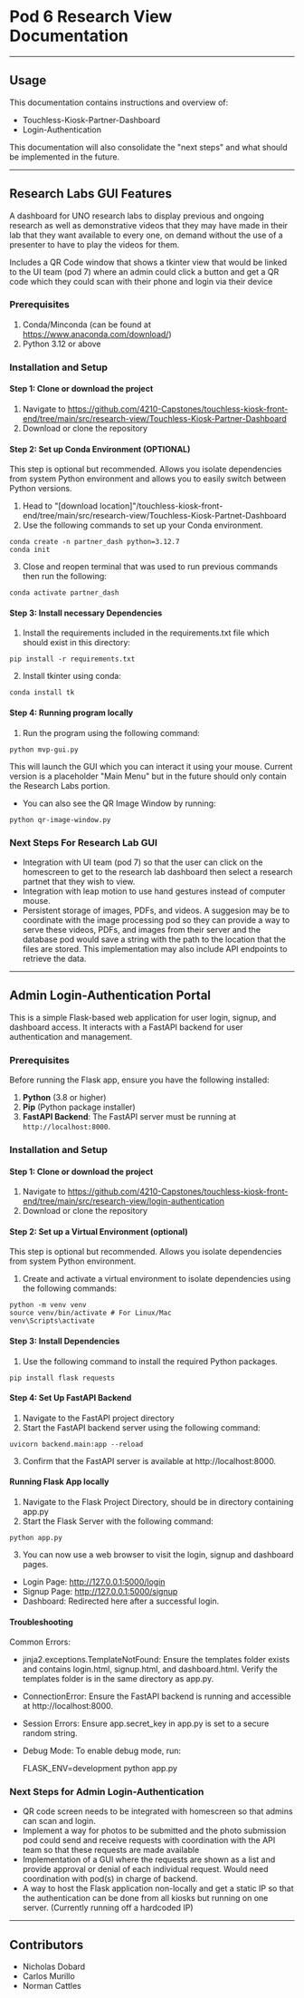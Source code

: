 # Pod 6 Research View Documentation

---

## Usage

This documentation contains instructions and overview of:
* Touchless-Kiosk-Partner-Dashboard
* Login-Authentication

This documentation will also consolidate the "next steps" and what should be implemented in the future.

---

## Research Labs GUI Features
A dashboard for UNO research labs to display previous and ongoing research as well as demonstrative videos that they may have made in their lab that they want available to every one, on demand without the use of a presenter to have to play the videos for them.

Includes a QR Code window that shows a tkinter view that would be linked to the UI team (pod 7) where an admin could click a button and get a QR code which they could scan with their phone and login via their device

### Prerequisites
1. Conda/Minconda (can be found at https://www.anaconda.com/download/)
2. Python 3.12 or above

### Installation and Setup
#### Step 1: Clone or download the project
1. Navigate to https://github.com/4210-Capstones/touchless-kiosk-front-end/tree/main/src/research-view/Touchless-Kiosk-Partner-Dashboard
2. Download or clone the repository

#### Step 2: Set up Conda Environment (OPTIONAL)
This step is optional but recommended. Allows you isolate dependencies from system Python environment
and allows you to easily switch between Python versions.
1. Head to "[download location]"/touchless-kiosk-front-end/tree/main/src/research-view/Touchless-Kiosk-Partnet-Dashboard
2. Use the following commands to set up your Conda environment.
```
conda create -n partner_dash python=3.12.7
conda init
```
3. Close and reopen terminal that was used to run previous commands then run the following:
```
conda activate partner_dash
```

#### Step 3: Install necessary Dependencies
1. Install the requirements included in the requirements.txt file which should exist in this directory:
```
pip install -r requirements.txt
```
2. Install tkinter using conda:
```
conda install tk
```


#### Step 4: Running program locally
1. Run the program using the following command:
```
python mvp-gui.py
```
This will launch the GUI which you can interact it using your mouse. Current version is a
placeholder "Main Menu" but in the future should only contain the Research Labs portion.

* You can also see the QR Image Window by running:
```
python qr-image-window.py
```

### Next Steps For Research Lab GUI
* Integration with UI team (pod 7) so that the user can click on the homescreen to get to
the research lab dashboard then select a research partnet that they wish to view.
* Integration with leap motion to use hand gestures instead of computer mouse.
* Persistent storage of images, PDFs, and videos. A suggesion may be to coordinate with
the image processing pod so they can provide a way to serve these videos, PDFs, and images
from their server and the database pod would save a string with the path to the location that the files
are stored. This implementation may also include API endpoints to retrieve the data.

---

## Admin Login-Authentication Portal
This is a simple Flask-based web application for user login, signup, and dashboard access. It interacts with a FastAPI backend for user authentication and management.

### Prerequisites
Before running the Flask app, ensure you have the following installed:

1. **Python** (3.8 or higher)
2. **Pip** (Python package installer)
3. **FastAPI Backend**: The FastAPI server must be running at `http://localhost:8000`.

### Installation and Setup
#### Step 1: Clone or download the project
1. Navigate to https://github.com/4210-Capstones/touchless-kiosk-front-end/tree/main/src/research-view/login-authentication
2. Download or clone the repository

#### Step 2: Set up a Virtual Environment (optional)
This step is optional but recommended. Allows you isolate dependencies from system Python environment.
1. Create and activate a virtual environment to isolate dependencies using the following commands:
```
python -m venv venv
source venv/bin/activate # For Linux/Mac
venv\Scripts\activate
```

#### Step 3: Install Dependencies
1. Use the following command to install the required Python packages.
```
pip install flask requests
```

#### Step 4: Set Up FastAPI Backend
1. Navigate to the FastAPI project directory
2. Start the FastAPI backend server using the following command:
```
uvicorn backend.main:app --reload
```
3. Confirm that the FastAPI server is available at http://localhost:8000.

#### Running Flask App locally
1. Navigate to the Flask Project Directory, should be in directory containing app.py
2. Start the Flask Server with the following command:
```
python app.py
```
3. You can now use a web browser to visit the login, signup and dashboard pages.
- Login Page: http://127.0.0.1:5000/login
- Signup Page: http://127.0.0.1:5000/signup
- Dashboard: Redirected here after a successful login.

#### Troubleshooting
Common Errors:
* jinja2.exceptions.TemplateNotFound:
    Ensure the templates folder exists and contains login.html, signup.html, and dashboard.html.
    Verify the templates folder is in the same directory as app.py.

* ConnectionError:
    Ensure the FastAPI backend is running and accessible at http://localhost:8000.

* Session Errors:
    Ensure app.secret_key in app.py is set to a secure random string.

* Debug Mode:
    To enable debug mode, run:

    FLASK_ENV=development python app.py

### Next Steps for Admin Login-Authentication
* QR code screen needs to be integrated with homescreen so that admins can scan and login.
* Implement a way for photos to be submitted and the photo submission pod could send and receive requests
with coordination with the API team so that these requests are made available
* Implementation of a GUI where the requests are shown as a list and provide approval or denial of each
individual request. Would need coordination with pod(s) in charge of backend.
* A way to host the Flask application non-locally and get a static IP so that the authentication
can be done from all kiosks but running on one server. (Currently running off a hardcoded IP)

---

## Contributors

* Nicholas Dobard
* Carlos Murillo
* Norman Cattles